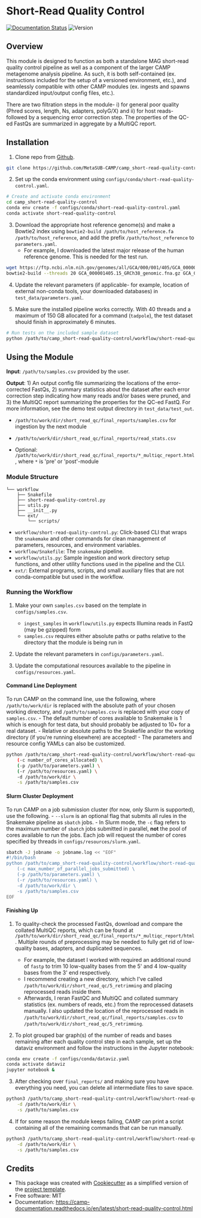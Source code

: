 # Short-Read Quality Control

[![Documentation Status](https://img.shields.io/badge/docs-passing-brightgreen.svg)](https://camp-documentation.readthedocs.io/en/latest/shortreadqc/index.html) ![Version](https://img.shields.io/badge/version-0.9.4-brightgreen)

<!-- [![Documentation Status](https://img.shields.io/readthedocs/camp_short-read-quality-control)]() -->

## Overview

This module is designed to function as both a standalone MAG short-read quality control pipeline as well as a component of the larger CAMP metagenome analysis pipeline. As such, it is both self-contained (ex. instructions included for the setup of a versioned environment, etc.), and seamlessly compatible with other CAMP modules (ex. ingests and spawns standardized input/output config files, etc.). 

There are two filtration steps in the module- i) for general poor quality (Phred scores, length, Ns, adapters, polyG/X) and ii) for host reads- followed by a sequencing error correction step. The properties of the QC-ed FastQs are summarized in aggregate by a MultiQC report. 

## Installation

1. Clone repo from [Github](<https://github.com/MetaSUB-CAMP/camp_short-read-quality-control>).
```Bash
git clone https://github.com/MetaSUB-CAMP/camp_short-read-quality-control
```

2. Set up the conda environment using `configs/conda/short-read-quality-control.yaml`. 
```Bash
# Create and activate conda environment 
cd camp_short-read-quality-control
conda env create -f configs/conda/short-read-quality-control.yaml
conda activate short-read-quality-control
```

3. Download the appropriate host reference genome(s) and make a Bowtie2 index using `bowtie2-build /path/to/host_reference.fa /path/to/host_reference`, and add the prefix `/path/to/host_reference` to `parameters.yaml`.
    - For example, I downloaded the latest major release of the human reference genome. This is needed for the test run. 
```Bash
wget https://ftp.ncbi.nlm.nih.gov/genomes/all/GCA/000/001/405/GCA_000001405.15_GRCh38/GCA_000001405.15_GRCh38_genomic.fna.gz
bowtie2-build --threads 20 GCA_000001405.15_GRCh38_genomic.fna.gz GCA_000001405.15_GRCh38_genomic
```

4. Update the relevant parameters (if applicable- for example, location of external non-conda tools, your downloaded databases) in `test_data/parameters.yaml`.

5. Make sure the installed pipeline works correctly. With 40 threads and a maximum of 150 GB allocated for a command (`tadpole`), the test dataset should finish in approximately 6 minutes.
```Bash
# Run tests on the included sample dataset
python /path/to/camp_short-read-quality-control/workflow/short-read-quality-control.py test
```

## Using the Module

**Input**: `/path/to/samples.csv` provided by the user.

**Output**: 1) An output config file summarizing the locations of the error-corrected FastQs, 2) summary statistics about the dataset after each error correction step indicating how many reads and/or bases were pruned, and 3) the MultiQC report summarizing the properties for the QC-ed FastQ. For more information, see the demo test output directory in `test_data/test_out`. 

- `/path/to/work/dir/short_read_qc/final_reports/samples.csv` for ingestion by the next module

- `/path/to/work/dir/short_read_qc/final_reports/read_stats.csv`

- Optional: `/path/to/work/dir/short_read_qc/final_reports/*_multiqc_report.html`, where `*` is 'pre' or 'post'-module

### Module Structure
```
└── workflow
    ├── Snakefile
    ├── short-read-quality-control.py
    ├── utils.py
    ├── __init__.py
    └── ext/
        └── scripts/
```
- `workflow/short-read-quality-control.py`: Click-based CLI that wraps the `snakemake` and other commands for clean management of parameters, resources, and environment variables.
- `workflow/Snakefile`: The `snakemake` pipeline. 
- `workflow/utils.py`: Sample ingestion and work directory setup functions, and other utility functions used in the pipeline and the CLI.
- `ext/`: External programs, scripts, and small auxiliary files that are not conda-compatible but used in the workflow.

### Running the Workflow

1. Make your own `samples.csv` based on the template in `configs/samples.csv`.
    - `ingest_samples` in `workflow/utils.py` expects Illumina reads in FastQ (may be gzipped) form 
    - `samples.csv` requires either absolute paths or paths relative to the directory that the module is being run in

2. Update the relevant parameters in `configs/parameters.yaml`.

3. Update the computational resources available to the pipeline in `configs/resources.yaml`. 

#### Command Line Deployment

To run CAMP on the command line, use the following, where `/path/to/work/dir` is replaced with the absolute path of your chosen working directory, and `/path/to/samples.csv` is replaced with your copy of `samples.csv`. 
    - The default number of cores available to Snakemake is 1 which is enough for test data, but should probably be adjusted to 10+ for a real dataset.
    - Relative or absolute paths to the Snakefile and/or the working directory (if you're running elsewhere) are accepted!
    - The parameters and resource config YAMLs can also be customized.
```Bash
python /path/to/camp_short-read-quality-control/workflow/short-read-quality-control.py \
    (-c number_of_cores_allocated) \
    (-p /path/to/parameters.yaml) \
    (-r /path/to/resources.yaml) \
    -d /path/to/work/dir \
    -s /path/to/samples.csv
```

#### Slurm Cluster Deployment

To run CAMP on a job submission cluster (for now, only Slurm is supported), use the following.
    - `--slurm` is an optional flag that submits all rules in the Snakemake pipeline as `sbatch` jobs. 
    - In Slurm mode, the `-c` flag refers to the maximum number of `sbatch` jobs submitted in parallel, **not** the pool of cores available to run the jobs. Each job will request the number of cores specified by threads in `configs/resources/slurm.yaml`.
```Bash
sbatch -J jobname -o jobname.log << "EOF"
#!/bin/bash
python /path/to/camp_short-read-quality-control/workflow/short-read-quality-control.py --slurm \
    (-c max_number_of_parallel_jobs_submitted) \
    (-p /path/to/parameters.yaml) \
    (-r /path/to/resources.yaml) \
    -d /path/to/work/dir \
    -s /path/to/samples.csv
EOF
```

#### Finishing Up

1. To quality-check the processed FastQs, download and compare the collated MultiQC reports, which can be found at `/path/to/work/dir/short_read_qc/final_reports/*_multiqc_report/html`. Multiple rounds of preprocessing may be needed to fully get rid of low-quality bases, adapters, and duplicated sequences. 
    - For example, the dataset I worked with required an additional round of `fastp` to trim 10 low-quality bases from the 5' and 4 low-quality bases from the 3' end respectively. 
    - I recommend creating a new directory, which I've called `/path/to/work/dir/short_read_qc/5_retrimming` and placing reprocessed reads inside them. 
    - Afterwards, I reran FastQC and MultiQC and collated summary statistics (ex. numbers of reads, etc.) from the reprocessed datasets manually. I also updated the location of the reprocessed reads in `/path/to/work/dir/short_read_qc/final_reports/samples.csv` to `/path/to/work/dir/short_read_qc/5_retrimming`.

2. To plot grouped bar graph(s) of the number of reads and bases remaining after each quality control step in each sample, set up the dataviz environment and follow the instructions in the Jupyter notebook:
```Bash
conda env create -f configs/conda/dataviz.yaml
conda activate dataviz
jupyter notebook &
```

3. After checking over `final_reports/` and making sure you have everything you need, you can delete all intermediate files to save space. 
```Bash
python3 /path/to/camp_short-read-quality-control/workflow/short-read-quality-control.py cleanup \
    -d /path/to/work/dir \
    -s /path/to/samples.csv
```

4. If for some reason the module keeps failing, CAMP can print a script containing all of the remaining commands that can be run manually. 
```Bash
python3 /path/to/camp_short-read-quality-control/workflow/short-read-quality-control.py --dry_run \
    -d /path/to/work/dir \
    -s /path/to/samples.csv
```

## Credits

- This package was created with [Cookiecutter](https://github.com/cookiecutter/cookiecutter>) as a simplified version of the [project template](https://github.com/audreyr/cookiecutter-pypackage>).
- Free software: MIT
- Documentation: https://camp-documentation.readthedocs.io/en/latest/short-read-quality-control.html




